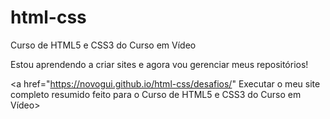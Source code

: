 # html-css
Curso de HTML5 e CSS3 do Curso em Vídeo

Estou aprendendo a criar sites e agora vou gerenciar meus repositórios!

<a href="https://novogui.github.io/html-css/desafios/" Executar o meu site completo resumido feito para o Curso de HTML5 e CSS3 do Curso em Vídeo>